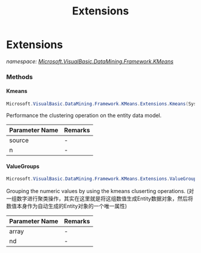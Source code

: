 ﻿---
title: Extensions
---

# Extensions
_namespace: [Microsoft.VisualBasic.DataMining.Framework.KMeans](N-Microsoft.VisualBasic.DataMining.Framework.KMeans.html)_





### Methods

#### Kmeans
```csharp
Microsoft.VisualBasic.DataMining.Framework.KMeans.Extensions.Kmeans(System.Collections.Generic.IEnumerable{Microsoft.VisualBasic.DataMining.Framework.KMeans.EntityLDM},System.Int32)
```
Performance the clustering operation on the entity data model.

|Parameter Name|Remarks|
|--------------|-------|
|source|-|
|n|-|


#### ValueGroups
```csharp
Microsoft.VisualBasic.DataMining.Framework.KMeans.Extensions.ValueGroups(System.Collections.Generic.IEnumerable{System.Double},System.Int32)
```
Grouping the numeric values by using the kmeans cluserting operations.
 (对一组数字进行聚类操作，其实在这里就是将这组数值生成Entity数据对象，然后将数值本身作为自动生成的Entity对象的一个唯一属性)

|Parameter Name|Remarks|
|--------------|-------|
|array|-|
|nd|-|



